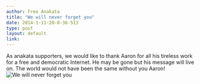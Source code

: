 ```yaml
---
author: Free Anakata
title: "We will never forget you"
date: 2014-1-11-20-0-36-513
type: post
layout: default
link: 
---
```

As anakata supporters, we would like to thank Aaron for all his tireless work for a free and democratic Internet. He may be gone but his message will live on. The world would not have been the same without you Aaron! ![We will never forget you](https://raw.github.com/rememberaaronsw/rememberaaronsw/master/images/2014-1-11-20-0-36-513-aaronandanakata.jpg)